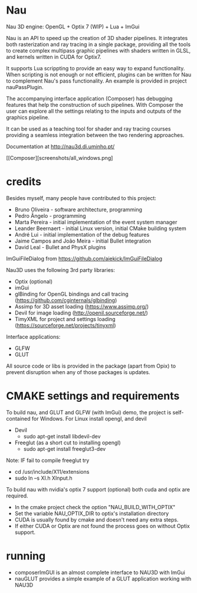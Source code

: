 Nau
===

Nau 3D engine: OpenGL + Optix 7 (WIP) + Lua + ImGui 

Nau is an API to speed up the creation of 3D shader pipelines. It integrates both rasterization and ray tracing in a single package, providing all the tools to create complex multipass graphic pipelines with shaders written in GLSL, and kernels written in CUDA for Optix7. 

It supports Lua scrippting to provide an easy way to expand functionality. When scripting is not enough or not efficient, plugins can be written for Nau to complement Nau's pass functionality. An example is provided in project nauPassPlugin.

The accompanying interface application (Composer) has debugging features that help the construction of such pipelines. With Composer the user can explore all the settings relating to the inputs and outputs of the graphics pipeline.

It can be used as a teaching tool for shader and ray tracing courses providing a seamless integration between the two rendering approaches.

Documentation at http://nau3d.di.uminho.pt/

[[Composer][screenshots/all_windows.png]

# credits

Besides myself, many people have contributed to this project:

* Bruno Oliveira - software architecture, programming
* Pedro Ângelo - programming
* Marta Pereira - initial implementation of the event system manager
* Leander Beernaert - initial Linux version, initial CMake building system
* André Lui - initial implementation of the debug features 
* Jaime Campos and João Meira - initial Bullet integration
* David Leal - Bullet and PhysX plugins


ImGuiFileDialog from https://github.com/aiekick/ImGuiFileDialog

Nau3D uses the following 3rd party libraries:

* Optix (optional)
* imGui
* glBinding for OpenGL bindings and call tracing (https://github.com/cginternals/glbinding)
* Assimp for 3D asset loading (https://www.assimp.org/)
* Devil for image loading (http://openil.sourceforge.net/)
* TimyXML for project and settings loading (https://sourceforge.net/projects/tinyxml)

Interface applications:

* GLFW
* GLUT

All source code or libs is provided in the package (apart from Opix) to prevent disruption when any of those packages is updates.

# CMAKE settings and requirements

To build nau, and GLUT and GLFW (with ImGui) demo, 
the project is self-contained for Windows. For Linux install opengl, and devil
* Devil 
	* sudo apt-get install libdevil-dev
* Freeglut (as a short cut to installing opengl)
	* sudo apt-get install freeglut3-dev
	
Note: IF fail to compile freeglut try
* cd /usr/include/X11/extensions
* sudo ln –s XI.h XInput.h

To build nau with nvidia's optix 7 support (optional) both cuda and optix are required.

* In the cmake project check the option "NAU_BUILD_WITH_OPTIX"
* Set the variable NAU_OPTIX_DIR to optix's installation directory
* CUDA is usually found by cmake and doesn't need any extra steps.
* If either CUDA or Optix are not found the process goes on without Optix support.		


# running

* composerImGUI is an almost complete interface to NAU3D with ImGui
* nauGLUT provides a simple example of a GLUT application working with NAU3D
